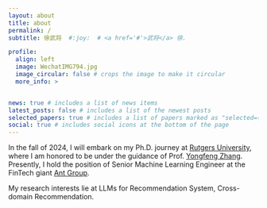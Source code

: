 ```yaml
---
layout: about
title: about
permalink: /
subtitle: 徐武将  #:joy:  # <a href='#'>武将</a> 徐.

profile:
  align: left
  image: WechatIMG794.jpg
  image_circular: false # crops the image to make it circular
  more_info: >


news: true # includes a list of news items
latest_posts: false # includes a list of the newest posts
selected_papers: true # includes a list of papers marked as "selected={true}"
social: true # includes social icons at the bottom of the page
---
```


In the fall of 2024, I will embark on my Ph.D. journey at [Rutgers University](https://newbrunswick.rutgers.edu/), where I am honored to be under the guidance of Prof. [Yongfeng Zhang](http://www.yongfeng.me/). Presently, I hold the position of Senior Machine Learning Engineer at the FinTech giant [Ant Group](https://www.antgroup.com/en). 

My research interests lie at LLMs for Recommendation System, Cross-domain Recommendation. 

<!-- Write your biography here. Tell the world about yourself. Link to your favorite [subreddit](http://reddit.com). You can put a picture in, too. The code is already in, just name your picture `prof_pic.jpg` and put it in the `img/` folder.

Put your address / P.O. box / other info right below your picture. You can also disable any of these elements by editing `profile` property of the YAML header of your `_pages/about.md`. Edit `_bibliography/papers.bib` and Jekyll will render your [publications page](/al-folio/publications/) automatically.

Link to your social media connections, too. This theme is set up to use [Font Awesome icons](https://fontawesome.com/) and [Academicons](https://jpswalsh.github.io/academicons/), like the ones below. Add your Facebook, Twitter, LinkedIn, Google Scholar, or just disable all of them. -->
